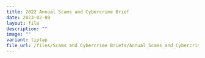 ```yaml
---
title: 2022 Annual Scams and Cybercrime Brief
date: 2023-02-08
layout: file
description: ""
image: ""
variant: tiptap
file_url: /files/Scams and Cybercrime Briefs/Annual_Scams_and_Cybercrime_Brief_2022.pdf
---
```

